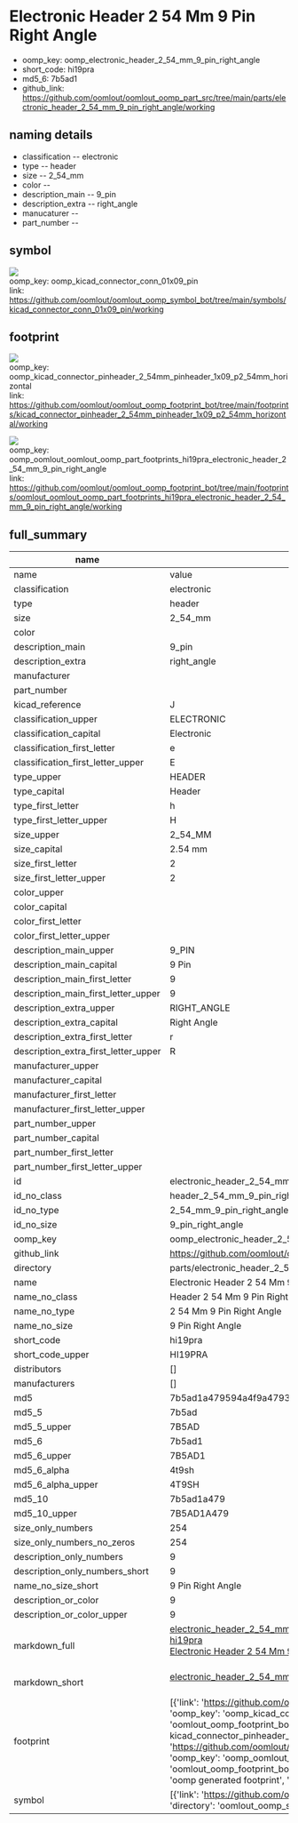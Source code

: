 # Electronic Header 2 54 Mm 9 Pin Right Angle

  
* oomp_key: oomp_electronic_header_2_54_mm_9_pin_right_angle 
* short_code: hi19pra
* md5_6: 7b5ad1  
* github_link: https://github.com/oomlout/oomlout_oomp_part_src/tree/main/parts/electronic_header_2_54_mm_9_pin_right_angle/working  
## naming details
* classification -- electronic
* type -- header
* size -- 2_54_mm
* color -- 
* description_main -- 9_pin
* description_extra -- right_angle
* manucaturer -- 
* part_number -- 



## symbol

![](symbol/{index}/working/working_600.png)  
oomp_key: oomp_kicad_connector_conn_01x09_pin  
link: https://github.com/oomlout/oomlout_oomp_symbol_bot/tree/main/symbols/kicad_connector_conn_01x09_pin/working  

## footprint

![](footprint/{index}/working/working_600.png)  
oomp_key: oomp_kicad_connector_pinheader_2_54mm_pinheader_1x09_p2_54mm_horizontal  
link: https://github.com/oomlout/oomlout_oomp_footprint_bot/tree/main/footprints/kicad_connector_pinheader_2_54mm_pinheader_1x09_p2_54mm_horizontal/working  

![](footprint/{index}/working/working_600.png)  
oomp_key: oomp_oomlout_oomlout_oomp_part_footprints_hi19pra_electronic_header_2_54_mm_9_pin_right_angle  
link: https://github.com/oomlout/oomlout_oomp_footprint_bot/tree/main/footprints/oomlout_oomlout_oomp_part_footprints_hi19pra_electronic_header_2_54_mm_9_pin_right_angle/working  

## full_summary
| name | value | 
| --- | --- | 
| name | value | 
| classification | electronic | 
| type | header | 
| size | 2_54_mm | 
| color |  | 
| description_main | 9_pin | 
| description_extra | right_angle | 
| manufacturer |  | 
| part_number |  | 
| kicad_reference | J | 
| classification_upper | ELECTRONIC | 
| classification_capital | Electronic | 
| classification_first_letter | e | 
| classification_first_letter_upper | E | 
| type_upper | HEADER | 
| type_capital | Header | 
| type_first_letter | h | 
| type_first_letter_upper | H | 
| size_upper | 2_54_MM | 
| size_capital | 2.54 mm | 
| size_first_letter | 2 | 
| size_first_letter_upper | 2 | 
| color_upper |  | 
| color_capital |  | 
| color_first_letter |  | 
| color_first_letter_upper |  | 
| description_main_upper | 9_PIN | 
| description_main_capital | 9 Pin | 
| description_main_first_letter | 9 | 
| description_main_first_letter_upper | 9 | 
| description_extra_upper | RIGHT_ANGLE | 
| description_extra_capital | Right Angle | 
| description_extra_first_letter | r | 
| description_extra_first_letter_upper | R | 
| manufacturer_upper |  | 
| manufacturer_capital |  | 
| manufacturer_first_letter |  | 
| manufacturer_first_letter_upper |  | 
| part_number_upper |  | 
| part_number_capital |  | 
| part_number_first_letter |  | 
| part_number_first_letter_upper |  | 
| id | electronic_header_2_54_mm_9_pin_right_angle | 
| id_no_class | header_2_54_mm_9_pin_right_angle | 
| id_no_type | 2_54_mm_9_pin_right_angle | 
| id_no_size | 9_pin_right_angle | 
| oomp_key | oomp_electronic_header_2_54_mm_9_pin_right_angle | 
| github_link | https://github.com/oomlout/oomlout_oomp_part_src/tree/main/parts/electronic_header_2_54_mm_9_pin_right_angle/working | 
| directory | parts/electronic_header_2_54_mm_9_pin_right_angle | 
| name | Electronic Header 2 54 Mm 9 Pin Right Angle | 
| name_no_class | Header 2 54 Mm 9 Pin Right Angle | 
| name_no_type | 2 54 Mm 9 Pin Right Angle | 
| name_no_size | 9 Pin Right Angle | 
| short_code | hi19pra | 
| short_code_upper | HI19PRA | 
| distributors | [] | 
| manufacturers | [] | 
| md5 | 7b5ad1a479594a4f9a4793589a40153e | 
| md5_5 | 7b5ad | 
| md5_5_upper | 7B5AD | 
| md5_6 | 7b5ad1 | 
| md5_6_upper | 7B5AD1 | 
| md5_6_alpha | 4t9sh | 
| md5_6_alpha_upper | 4T9SH | 
| md5_10 | 7b5ad1a479 | 
| md5_10_upper | 7B5AD1A479 | 
| size_only_numbers | 254 | 
| size_only_numbers_no_zeros | 254 | 
| description_only_numbers | 9 | 
| description_only_numbers_short | 9 | 
| name_no_size_short | 9 Pin Right Angle | 
| description_or_color | 9 | 
| description_or_color_upper | 9 | 
| markdown_full | [electronic_header_2_54_mm_9_pin_right_angle](https://github.com/oomlout/oomlout_oomp_part_src/tree/main/parts/electronic_header_2_54_mm_9_pin_right_angle/working)<br>[hi19pra](https://github.com/oomlout/oomlout_oomp_part_src/tree/main/parts/electronic_header_2_54_mm_9_pin_right_angle/working)<br>[Electronic Header 2 54 Mm 9 Pin Right Angle](https://github.com/oomlout/oomlout_oomp_part_src/tree/main/parts/electronic_header_2_54_mm_9_pin_right_angle/working)<br><br> | 
| markdown_short | [electronic_header_2_54_mm_9_pin_right_angle](https://github.com/oomlout/oomlout_oomp_part_src/tree/main/parts/electronic_header_2_54_mm_9_pin_right_angle/working)<br><br> | 
| footprint | [{'link': 'https://github.com/oomlout/oomlout_oomp_footprint_bot/tree/main/foootprntss/kicad_connector_pinheader_2_54mm_pinheader_1x09_p2_54mm_horizontal', 'oomp_key': 'oomp_kicad_connector_pinheader_2_54mm_pinheader_1x09_p2_54mm_horizontal', 'directory': 'oomlout_oomp_footprint_bot/footprints/kicad_connector_pinheader_2_54mm_pinheader_1x09_p2_54mm_horizontal//working/working.kicad_mod', 'note': 'source footprint kicad_connector_pinheader_2_54mm_pinheader_1x09_p2_54mm_horizontal', 'index': 0}, {'link': 'https://github.com/oomlout/oomlout_oomp_footprint_bot/tree/main/foootprntss/oomlout_oomlout_oomp_part_footprints_hi19pra_electronic_header_2_54_mm_9_pin_right_angle', 'oomp_key': 'oomp_oomlout_oomlout_oomp_part_footprints_hi19pra_electronic_header_2_54_mm_9_pin_right_angle', 'directory': 'oomlout_oomp_footprint_bot/footprints/oomlout_oomlout_oomp_part_footprints_hi19pra_electronic_header_2_54_mm_9_pin_right_angle//working/working.kicad_mod', 'note': 'oomp generated footprint', 'index': 1}] | 
| symbol | [{'link': 'https://github.com/oomlout/oomlout_oomp_symbol_bot/tree/main/symbols/kicad_connector_conn_01x09_pin', 'oomp_key': 'oomp_kicad_connector_conn_01x09_pin', 'directory': 'oomlout_oomp_symbol_bot/symbols/kicad_connector_conn_01x09_pin//working/working.kicad_sym', 'index': 0}] | 
